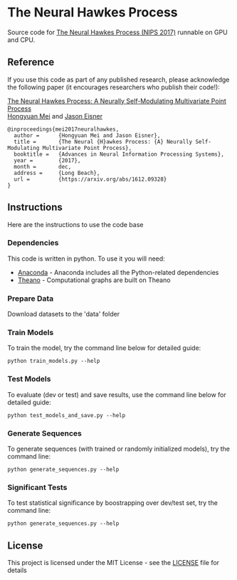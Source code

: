 # The Neural Hawkes Process
Source code for [The Neural Hawkes Process (NIPS 2017)](https://arxiv.org/abs/1612.09328) runnable on GPU and CPU.

## Reference
If you use this code as part of any published research, please acknowledge the following paper (it encourages researchers who publish their code!):

[The Neural Hawkes Process: A Neurally Self-Modulating Multivariate Point Process](https://arxiv.org/abs/1612.09328)  
[Hongyuan Mei](http://www.cs.jhu.edu/~hmei/) and [Jason Eisner](http://www.cs.jhu.edu/~jason/)
```
@inproceedings{mei2017neuralhawkes,
  author =      {Hongyuan Mei and Jason Eisner},
  title =       {The Neural {H}awkes Process: {A} Neurally Self-Modulating Multivariate Point Process},
  booktitle =   {Advances in Neural Information Processing Systems},
  year =        {2017},
  month =       dec,
  address =     {Long Beach},
  url =         {https://arxiv.org/abs/1612.09328}
}
```

## Instructions
Here are the instructions to use the code base

### Dependencies
This code is written in python. To use it you will need:
* [Anaconda](https://www.continuum.io/) - Anaconda includes all the Python-related dependencies
* [Theano](http://deeplearning.net/software/theano/) - Computational graphs are built on Theano

### Prepare Data
Download datasets to the 'data' folder

### Train Models
To train the model, try the command line below for detailed guide:
```
python train_models.py --help
```

### Test Models
To evaluate (dev or test) and save results, use the command line below for detailed guide:
```
python test_models_and_save.py --help
```

### Generate Sequences
To generate sequences (with trained or randomly initialized models), try the command line:
```
python generate_sequences.py --help
```

### Significant Tests
To test statistical significance by boostrapping over dev/test set, try the command line:
```
python generate_sequences.py --help
```

## License

This project is licensed under the MIT License - see the [LICENSE](LICENSE) file for details

